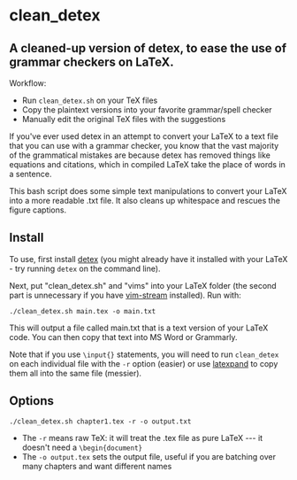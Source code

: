 # clean_detex
## A cleaned-up version of detex, to ease the use of grammar checkers on LaTeX.

Workflow:
- Run `clean_detex.sh` on your TeX files
- Copy the plaintext versions into your favorite grammar/spell checker
- Manually edit the original TeX files with the suggestions

If you've ever used detex in an attempt to convert your LaTeX to a text file that you can use with a grammar checker, you know that the vast majority of the grammatical mistakes are because detex has removed things like equations and citations, which in compiled LaTeX take the place of words in a sentence.

This bash script does some simple text manipulations to convert your LaTeX into a more readable .txt file. It also cleans up whitespace and rescues the figure captions.

## Install

To use, first install [detex](https://ctan.org/pkg/detex?lang=en) (you might already have it installed with your LaTeX - try running `detex` on the command line).

Next, put "clean_detex.sh" and "vims" into your LaTeX folder (the second part is unnecessary if you have [vim-stream](https://github.com/MilesCranmer/vim-stream) installed). Run with:

```
./clean_detex.sh main.tex -o main.txt
```

This will output a file called main.txt that is a text version of your LaTeX code. You can then copy that text into MS Word or Grammarly.

Note that if you use `\input{}` statements, you will need to run `clean_detex` on each individual file with the `-r` option (easier) or
use [latexpand](https://gitlab.com/latexpand/latexpand) to copy them all into the same file (messier).


## Options


```
./clean_detex.sh chapter1.tex -r -o output.txt
```

- The `-r` means raw TeX: it will treat the .tex file as pure LaTeX --- it doesn't need  a `\begin{document}`
- The `-o output.tex` sets the output file, useful if you are batching over many chapters and want different names


